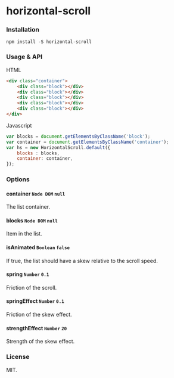 horizontal-scroll
=====

### Installation

```
npm install -S horizontal-scroll
```

### Usage & API

HTML
```html
<div class="container">
	<div class="block"></div>
	<div class="block"></div>
	<div class="block"></div>
	<div class="block"></div>
	<div class="block"></div>
</div>
```

Javascript
```javascript
var blocks = document.getElementsByClassName('block');
var container = document.getElementsByClassName('container');
var hs = new HorizontalScroll.default({
	blocks : blocks,
	container: container,
});

```

### Options

#### container `Node DOM` `null`
The list container.

#### blocks `Node DOM` `null`
Item in the list.

#### isAnimated `Boolean` `false`
If true, the list should have a skew relative to the scroll speed. 

#### spring `Number` `0.1`
Friction of the scroll.

#### springEffect `Number` `0.1`
Friction of the skew effect.

#### strengthEffect `Number` `20`
Strength of the skew effect.

### License
MIT.
